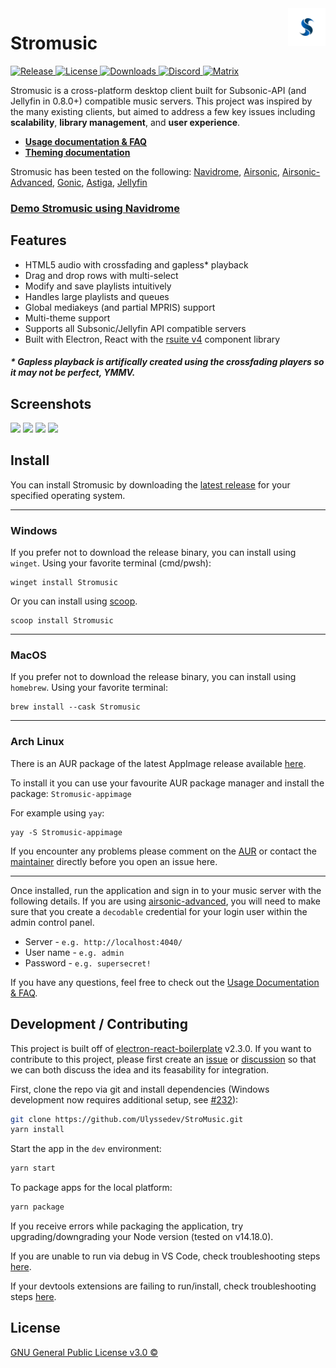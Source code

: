 <img src="assets/icon.png" alt="Stromusic logo" title="Stromusic" align="right" height="60px" />

# Stromusic

  <a href="https://github.com/Ulyssedev/StroMusic/releases">
    <img src="https://img.shields.io/github/v/release/Ulyssedev/StroMusic?style=flat-square&color=blue"
    alt="Release">
  </a>
  <a href="https://github.com/Ulyssedev/StroMusic/blob/main/LICENSE">
    <img src="https://img.shields.io/github/license/Ulyssedev/StroMusic?style=flat-square&color=brightgreen"
    alt="License">
  </a>
  <a href="https://github.com/Ulyssedev/StroMusic/releases">
    <img src="https://img.shields.io/github/downloads/Ulyssedev/StroMusic/total?style=flat-square&color=orange"
    alt="Downloads">
  </a>
  <a href="https://discord.gg/FVKpcMDy5f">
    <img src="https://img.shields.io/discord/922656312888811530?color=red&label=discord&logo=discord&logoColor=white"
    alt="Discord">
  </a>
  <a href="https://matrix.to/#/#Stromusic:matrix.org">
    <img src="https://img.shields.io/matrix/Stromusic:matrix.org?color=red&label=matrix&logo=matrix&logoColor=white"
    alt="Matrix">
  </a>

Stromusic is a cross-platform desktop client built for Subsonic-API (and Jellyfin in 0.8.0+) compatible music servers. This project was inspired by the many existing clients, but aimed to address a few key issues including <strong>scalability</strong>, <strong>library management</strong>, and <strong>user experience</strong>.

- [**Usage documentation & FAQ**](https://github.com/Ulyssedev/StroMusic/discussions/15)
- [**Theming documentation**](https://github.com/Ulyssedev/StroMusic/discussions/61)

Stromusic has been tested on the following: [Navidrome](https://github.com/navidrome/navidrome), [Airsonic](https://github.com/airsonic/airsonic), [Airsonic-Advanced](https://github.com/airsonic-advanced/airsonic-advanced), [Gonic](https://github.com/sentriz/gonic), [Astiga](https://asti.ga/), [Jellyfin](https://github.com/jellyfin/jellyfin)

### [Demo Stromusic using Navidrome](https://github.com/Ulyssedev/StroMusic/discussions/244)

## Features

- HTML5 audio with crossfading and gapless\* playback
- Drag and drop rows with multi-select
- Modify and save playlists intuitively
- Handles large playlists and queues
- Global mediakeys (and partial MPRIS) support
- Multi-theme support
- Supports all Subsonic/Jellyfin API compatible servers
- Built with Electron, React with the [rsuite v4](https://github.com/rsuite/rsuite) component library

<h5>* Gapless playback is artifically created using the crossfading players so it may not be perfect, YMMV.</h5>

## Screenshots

<a href="https://raw.githubusercontent.com/Ulyssedev/StroMusic/main/assets/screenshots/0.13.1/album.png"><img src="https://raw.githubusercontent.com/Ulyssedev/StroMusic/main/assets/screenshots/0.13.1/album.png" width="49.5%"/></a>
<a href="https://raw.githubusercontent.com/Ulyssedev/StroMusic/main/assets/screenshots/0.13.1/artist.png"><img src="https://raw.githubusercontent.com/Ulyssedev/StroMusic/main/assets/screenshots/0.13.1/artist.png" width="49.5%"/></a>
<a href="https://raw.githubusercontent.com/Ulyssedev/StroMusic/main/assets/screenshots/0.13.1/search.png"><img src="https://raw.githubusercontent.com/Ulyssedev/StroMusic/main/assets/screenshots/0.13.1/search.png" width="49.5%"/></a>
<a href="https://raw.githubusercontent.com/Ulyssedev/StroMusic/main/assets/screenshots/0.13.1/now_playing.png"><img src="https://raw.githubusercontent.com/Ulyssedev/StroMusic/main/assets/screenshots/0.13.1/now_playing.png" width="49.5%"/></a>

## Install

You can install Stromusic by downloading the [latest release](https://github.com/Ulyssedev/StroMusic/releases) for your specified operating system.

---

### Windows

If you prefer not to download the release binary, you can install using `winget`. Using your favorite terminal (cmd/pwsh):

```
winget install Stromusic
```

Or you can install using [scoop](https://scoop.sh).

```
scoop install Stromusic
```

---

### MacOS

If you prefer not to download the release binary, you can install using `homebrew`. Using your favorite terminal:

```
brew install --cask Stromusic
```

---

### Arch Linux

There is an AUR package of the latest AppImage release available [here](https://aur.archlinux.org/packages/Stromusic-appimage).

To install it you can use your favourite AUR package manager and install the package: `Stromusic-appimage`

For example using `yay`:

```
yay -S Stromusic-appimage
```

If you encounter any problems please comment on the [AUR](https://aur.archlinux.org/packages/Stromusic-appimage) or contact the [maintainer](mailto:robin@blckct.io) directly before you open an issue here.

---

Once installed, run the application and sign in to your music server with the following details. If you are using [airsonic-advanced](https://github.com/airsonic-advanced/airsonic-advanced), you will need to make sure that you create a `decodable` credential for your login user within the admin control panel.

- Server - `e.g. http://localhost:4040/`
- User name - `e.g. admin`
- Password - `e.g. supersecret!`

If you have any questions, feel free to check out the [Usage Documentation & FAQ](https://github.com/Ulyssedev/StroMusic/discussions/15).

## Development / Contributing

This project is built off of [electron-react-boilerplate](https://github.com/electron-react-boilerplate/electron-react-boilerplate) v2.3.0.
If you want to contribute to this project, please first create an [issue](https://github.com/Ulyssedev/StroMusic/issues/new) or [discussion](https://github.com/Ulyssedev/StroMusic/discussions/new) so that we can both discuss the idea and its feasability for integration.

First, clone the repo via git and install dependencies (Windows development now requires additional setup, see [#232](https://github.com/Ulyssedev/StroMusic/issues/232)):

```bash
git clone https://github.com/Ulyssedev/StroMusic.git
yarn install
```

Start the app in the `dev` environment:

```bash
yarn start
```

To package apps for the local platform:

```bash
yarn package
```

If you receive errors while packaging the application, try upgrading/downgrading your Node version (tested on v14.18.0).

If you are unable to run via debug in VS Code, check troubleshooting steps [here](https://github.com/electron-react-boilerplate/electron-react-boilerplate/issues/2757#issuecomment-784200527).

If your devtools extensions are failing to run/install, check troubleshooting steps [here](https://github.com/electron-react-boilerplate/electron-react-boilerplate/issues/2788).

## License

[GNU General Public License v3.0 ©](https://github.com/Ulyssedev/StroMusic/blob/main/LICENSE)
